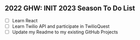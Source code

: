 ## 2022 GHW: INIT 2023 Season To Do List
- [ ] Learn React
- [ ] Learn Twilio API and participate in TwilioQuest
- [ ] Update my Readme to my existing GitHub Projects

